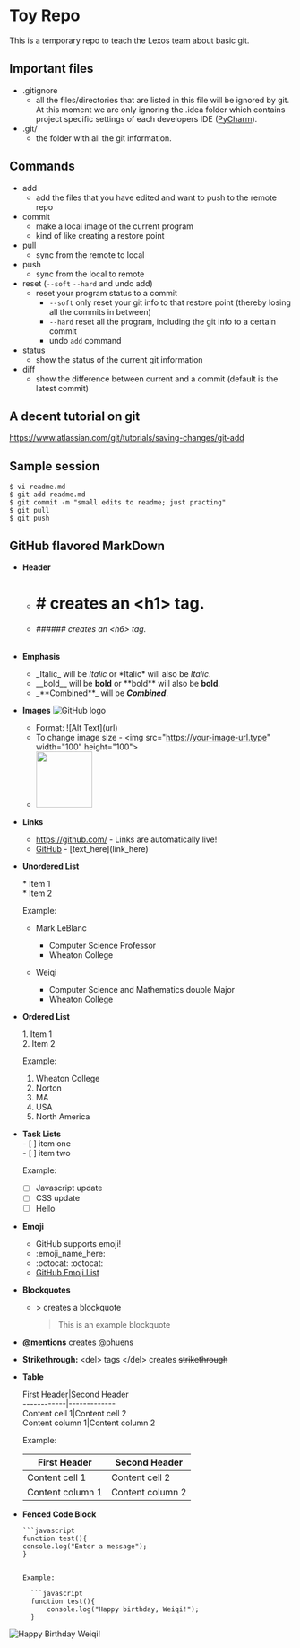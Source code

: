 # Toy Repo
This is a temporary repo to teach the Lexos team about basic git.  

## Important files
  * .gitignore
    * all the files/directories that are listed in this file will be ignored by git. At this moment we are only ignoring
     the .idea folder which contains project specific settings of each developers IDE ([PyCharm](https://www.jetbrains.com/pycharm/)).
  * .git/
    * the folder with all the git information.

## Commands

  * add  
    * add the files that you have edited and want to push to the remote repo  
  * commit  
    * make a local image of the current program  
    * kind of like creating a restore point
  * pull  
    * sync from the remote to local  
  * push  
    * sync from the local to remote 
  * reset (`--soft` `--hard` and undo add)  
    * reset your program status to a commit  
        * `--soft` only reset your git info to that restore point (thereby losing all the commits in between)  
        * `--hard` reset all the program, including the git info to a certain commit   
        * undo `add` command  
  * status  
    * show the status of the current git information
  * diff  
    * show the difference between current and a commit (default is the latest commit)

## A decent tutorial on git
https://www.atlassian.com/git/tutorials/saving-changes/git-add

## Sample session

```
$ vi readme.md
$ git add readme.md
$ git commit -m "small edits to readme; just practing"
$ git pull
$ git push
```
## GitHub flavored MarkDown
* **Header**
  * # # creates an \<h1\> tag.
  * ###### ###### creates an \<h6\> tag.
* **Emphasis**
  * \_Italic\_ will be _Italic_ or \*Italic\* will also be *Italic*.
  * \_\_bold\_\_ will be __bold__ or \*\*bold\*\* will also be **bold**.
  * \_\*\*Combined\*\*\_ will be _**Combined**_.

* **Images** ![GitHub logo](/images/logo.jpg)
  * Format: !\[Alt Text](url)
  * To change image size - \<img src="https://your-image-url.type" width="100" height="100"\>
  * <img src="/images/logo.jpg" width="100" height="100">
  
* **Links**
  * https://github.com/ - Links are automatically live!
  * [GitHub](https://github.com/) - \[text_here\]\(link_here\) 

* **Unordered List**

  \* Item 1 \
  \* Item 2

  Example:
  * Mark LeBlanc
    * Computer Science Professor
    * Wheaton College

  * Weiqi
    * Computer Science and Mathematics double Major
    * Wheaton College

* **Ordered List**

  1\. Item 1   
  2\. Item 2  
    
  Example:  
    1. Wheaton College
    2. Norton
    3. MA  
    4. USA
    5. North America  


* **Task Lists**  
  \- [ ] item one  
  \- [ ] item two
 
  Example:
    - [ ] Javascript update
    - [ ] CSS update
    - [ ] Hello
 
 * **Emoji**

    * GitHub supports emoji! 
    * \:emoji_name_here:
    * :octocat:  \:octocat:
    * [GitHub Emoji List](git@github.com:WheatonCS/ToyRepo.git)
    
* **Blockquotes**
  * \> creates a blockquote
    >This is an example  blockquote

* **\@mentions** creates @phuens
 
* **Strikethrough:** \<del> tags \<\/del> creates <del> strikethrough </del>


* **Table**

  First Header|Second Header  
  \------------|-------------  
  Content cell 1|Content cell 2  
  Content column 1|Content column 2  

  Example:

    First Header|Second Header
    ------------|-------------
    Content cell 1|Content cell 2
    Content column 1|Content column 2


* **Fenced Code Block**  
  ```
  ```javascript
  function test(){  
  console.log("Enter a message");  
  }  
  ```
  ```

  Example:

    ```javascript
    function test(){
        console.log("Happy birthday, Weiqi!");
    }
    ```
![Happy Birthday Weiqi!](/images/for_Weiqi.png)
